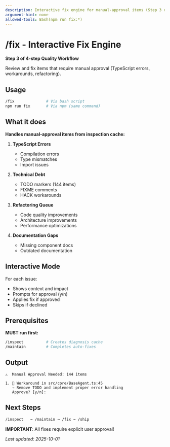 ```yaml
---
description: Interactive fix engine for manual-approval items (Step 3 of 4-step workflow)
argument-hint: none
allowed-tools: Bash(npm run fix:*)
---
```


# /fix - Interactive Fix Engine

**Step 3 of 4-step Quality Workflow**

Review and fix items that require manual approval (TypeScript errors, workarounds, refactoring).

## Usage

```bash
/fix              # Via bash script
npm run fix       # Via npm (same command)
```

## What it does

**Handles manual-approval items from inspection cache:**

1. **TypeScript Errors**
   - Compilation errors
   - Type mismatches
   - Import issues

2. **Technical Debt**
   - TODO markers (144 items)
   - FIXME comments
   - HACK workarounds

3. **Refactoring Queue**
   - Code quality improvements
   - Architecture improvements
   - Performance optimizations

4. **Documentation Gaps**
   - Missing component docs
   - Outdated documentation

## Interactive Mode

For each issue:
- Shows context and impact
- Prompts for approval (y/n)
- Applies fix if approved
- Skips if declined

## Prerequisites

**MUST run first:**

```bash
/inspect          # Creates diagnosis cache
/maintain         # Completes auto-fixes
```

## Output

```
⚠️  Manual Approval Needed: 144 items

1. 🔴 Workaround in src/core/BaseAgent.ts:45
   → Remove TODO and implement proper error handling
   Approve? [y/n]:
```

## Next Steps

```bash
/inspect   → /maintain → /fix → /ship
```

**IMPORTANT**: All fixes require explicit user approval!

_Last updated: 2025-10-01_
